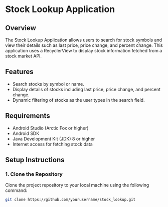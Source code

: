 # Stock Lookup Application

## Overview
The Stock Lookup Application allows users to search for stock symbols and view their details such as last price, price change, and percent change. This application uses a RecyclerView to display stock information fetched from a stock market API.

## Features
- Search stocks by symbol or name.
- Display details of stocks including last price, price change, and percent change.
- Dynamic filtering of stocks as the user types in the search field.

## Requirements
- Android Studio (Arctic Fox or higher)
- Android SDK
- Java Development Kit (JDK) 8 or higher
- Internet access for fetching stock data

## Setup Instructions

### 1. Clone the Repository
Clone the project repository to your local machine using the following command:

```bash
git clone https://github.com/yourusername/stock_lookup.git


